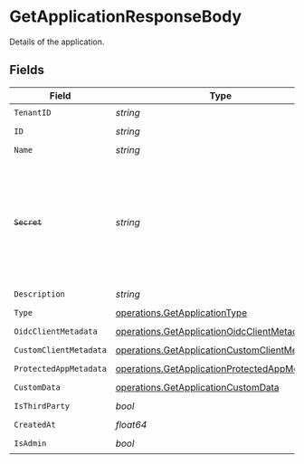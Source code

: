 # GetApplicationResponseBody

Details of the application.


## Fields

| Field                                                                                                                                                                                                                                                                                          | Type                                                                                                                                                                                                                                                                                           | Required                                                                                                                                                                                                                                                                                       | Description                                                                                                                                                                                                                                                                                    |
| ---------------------------------------------------------------------------------------------------------------------------------------------------------------------------------------------------------------------------------------------------------------------------------------------- | ---------------------------------------------------------------------------------------------------------------------------------------------------------------------------------------------------------------------------------------------------------------------------------------------- | ---------------------------------------------------------------------------------------------------------------------------------------------------------------------------------------------------------------------------------------------------------------------------------------------- | ---------------------------------------------------------------------------------------------------------------------------------------------------------------------------------------------------------------------------------------------------------------------------------------------- |
| `TenantID`                                                                                                                                                                                                                                                                                     | *string*                                                                                                                                                                                                                                                                                       | :heavy_check_mark:                                                                                                                                                                                                                                                                             | N/A                                                                                                                                                                                                                                                                                            |
| `ID`                                                                                                                                                                                                                                                                                           | *string*                                                                                                                                                                                                                                                                                       | :heavy_check_mark:                                                                                                                                                                                                                                                                             | N/A                                                                                                                                                                                                                                                                                            |
| `Name`                                                                                                                                                                                                                                                                                         | *string*                                                                                                                                                                                                                                                                                       | :heavy_check_mark:                                                                                                                                                                                                                                                                             | N/A                                                                                                                                                                                                                                                                                            |
| ~~`Secret`~~                                                                                                                                                                                                                                                                                   | *string*                                                                                                                                                                                                                                                                                       | :heavy_check_mark:                                                                                                                                                                                                                                                                             | : warning: ** DEPRECATED **: This will be removed in a future release, please migrate away from it as soon as possible.<br/><br/>The internal client secret. Note it is only used for internal validation, and the actual secrets should be retrieved from `/api/applications/{id}/secrets` endpoints. |
| `Description`                                                                                                                                                                                                                                                                                  | *string*                                                                                                                                                                                                                                                                                       | :heavy_check_mark:                                                                                                                                                                                                                                                                             | N/A                                                                                                                                                                                                                                                                                            |
| `Type`                                                                                                                                                                                                                                                                                         | [operations.GetApplicationType](../../models/operations/getapplicationtype.md)                                                                                                                                                                                                                 | :heavy_check_mark:                                                                                                                                                                                                                                                                             | N/A                                                                                                                                                                                                                                                                                            |
| `OidcClientMetadata`                                                                                                                                                                                                                                                                           | [operations.GetApplicationOidcClientMetadata](../../models/operations/getapplicationoidcclientmetadata.md)                                                                                                                                                                                     | :heavy_check_mark:                                                                                                                                                                                                                                                                             | N/A                                                                                                                                                                                                                                                                                            |
| `CustomClientMetadata`                                                                                                                                                                                                                                                                         | [operations.GetApplicationCustomClientMetadata](../../models/operations/getapplicationcustomclientmetadata.md)                                                                                                                                                                                 | :heavy_check_mark:                                                                                                                                                                                                                                                                             | N/A                                                                                                                                                                                                                                                                                            |
| `ProtectedAppMetadata`                                                                                                                                                                                                                                                                         | [operations.GetApplicationProtectedAppMetadata](../../models/operations/getapplicationprotectedappmetadata.md)                                                                                                                                                                                 | :heavy_check_mark:                                                                                                                                                                                                                                                                             | N/A                                                                                                                                                                                                                                                                                            |
| `CustomData`                                                                                                                                                                                                                                                                                   | [operations.GetApplicationCustomData](../../models/operations/getapplicationcustomdata.md)                                                                                                                                                                                                     | :heavy_check_mark:                                                                                                                                                                                                                                                                             | arbitrary                                                                                                                                                                                                                                                                                      |
| `IsThirdParty`                                                                                                                                                                                                                                                                                 | *bool*                                                                                                                                                                                                                                                                                         | :heavy_check_mark:                                                                                                                                                                                                                                                                             | N/A                                                                                                                                                                                                                                                                                            |
| `CreatedAt`                                                                                                                                                                                                                                                                                    | *float64*                                                                                                                                                                                                                                                                                      | :heavy_check_mark:                                                                                                                                                                                                                                                                             | N/A                                                                                                                                                                                                                                                                                            |
| `IsAdmin`                                                                                                                                                                                                                                                                                      | *bool*                                                                                                                                                                                                                                                                                         | :heavy_check_mark:                                                                                                                                                                                                                                                                             | N/A                                                                                                                                                                                                                                                                                            |